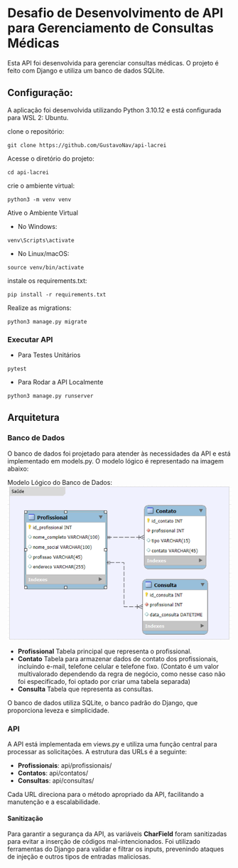 # Desafio de Desenvolvimento de API para Gerenciamento de Consultas Médicas

Esta API foi desenvolvida para gerenciar consultas médicas. O projeto é feito com Django e utiliza um banco de dados SQLite.

## Configuração:
A aplicação foi desenvolvida utilizando Python 3.10.12 e está configurada para WSL 2: Ubuntu.

clone o repositório:
```
git clone https://github.com/GustavoNav/api-lacrei
```

Acesse o diretório do projeto:

```
cd api-lacrei
```

crie o ambiente virtual:
```
python3 -m venv venv
```


Ative o Ambiente Virtual

- No Windows:
```
venv\Scripts\activate
```

- No Linux/macOS:
```
source venv/bin/activate
```

instale os requirements.txt:
```
pip install -r requirements.txt
```

Realize as migrations:
```
python3 manage.py migrate
```

### Executar API
- Para Testes Unitários
```
pytest
```

- Para Rodar a API Localmente

```
python3 manage.py runserver
```

## Arquitetura

### Banco de Dados
O banco de dados foi projetado para atender às necessidades da API e está implementado em models.py. O modelo lógico é representado na imagem abaixo:

Modelo Lógico do Banco de Dados:
<br>
![Imagem do Modelo de Banco de Dados](images/modelo_db.png)

- **Profissional** Tabela principal que representa o profissional.
- **Contato** Tabela para armazenar dados de contato dos profissionais, incluindo e-mail, telefone celular e telefone fixo. (Contato é um valor multivalorado dependendo da regra de negócio, como nesse caso não foi especificado, foi optado por criar uma tabela separada)
- **Consulta** Tabela que representa as consultas.

O banco de dados utiliza SQLite, o banco padrão do Django, que proporciona leveza e simplicidade.

### API
A API está implementada em views.py e utiliza uma função central para processar as solicitações. A estrutura das URLs é a seguinte:

- **Profissionais**: api/profissionais/
- **Contatos**: api/contatos/
- **Consultas**: api/consultas/

Cada URL direciona para o método apropriado da API, facilitando a manutenção e a escalabilidade.

#### Sanitização
Para garantir a segurança da API, as variáveis **CharField** foram sanitizadas para evitar a inserção de códigos mal-intencionados. Foi utilizado ferramentas do Django para validar e filtrar os inputs, prevenindo ataques de injeção e outros tipos de entradas maliciosas.
